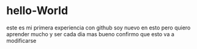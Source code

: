 # hello-World
este es mi primera experiencia con github
soy nuevo en esto pero  quiero aprender mucho y ser cada dia mas bueno 
confirmo que esto va a modificarse 
